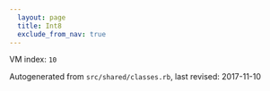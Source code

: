 ```yaml
---
  layout: page
  title: Int8
  exclude_from_nav: true
---
```


VM index: `10`

Autogenerated from `src/shared/classes.rb`, last revised: 2017-11-10